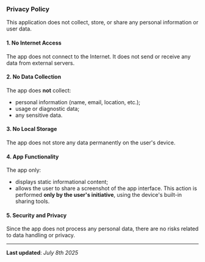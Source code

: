 ### Privacy Policy

This application does not collect, store, or share any personal information or user data.

#### 1. No Internet Access  
The app does not connect to the Internet. It does not send or receive any data from external servers.

#### 2. No Data Collection  
The app does **not** collect:  
- personal information (name, email, location, etc.);  
- usage or diagnostic data;  
- any sensitive data.

#### 3. No Local Storage  
The app does not store any data permanently on the user's device.

#### 4. App Functionality  
The app only:  
- displays static informational content;  
- allows the user to share a screenshot of the app interface. This action is performed **only by the user's initiative**, using the device's built-in sharing tools.

#### 5. Security and Privacy  
Since the app does not process any personal data, there are no risks related to data handling or privacy.

---

**Last updated**: _July 8th 2025_
